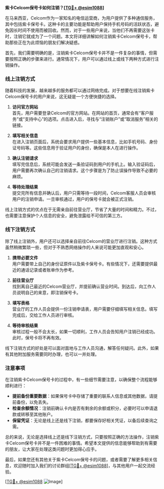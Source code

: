 **紫卡Celcom保号卡如何注销？[[TG💪+ @esim1088](https://t.me/s/esim1088)]**

在马来西亚，Celcom作为一家知名的电信运营商，为用户提供了多种通信服务，其中包括紫卡保号卡。这种卡的主要功能是帮助用户保持手机号码的活跃状态，避免因长时间不使用而被回收。然而，对于一些用户来说，当他们不再需要这张卡时，注销它就成为了一个问题。本文将详细讲解如何注销紫卡Celcom保号卡，帮助那些正在为此烦恼的朋友们解决疑惑。

首先，我们需要明确的是，注销紫卡Celcom保号卡并不是一件复杂的事情，但需要按照正确的步骤来进行。通常情况下，用户可以通过线上或线下两种方式进行注销操作。

### 线上注销方式

随着科技的发展，越来越多的服务都可以通过网络完成。对于想要在线注销紫卡Celcom保号卡的用户来说，这无疑是一个方便快捷的选择。

1. **访问官方网站**  
   首先，用户需要登录Celcom的官方网站。在网站的首页，通常会有“客户服务”或“支持中心”的选项。点击进入后，寻找与“注销账户”或“取消服务”相关的链接。

2. **填写相关信息**  
   在进入注销页面后，系统会要求用户提供一些基本信息，比如手机号码、身份证号码等。这些信息用于验证用户的身份，确保是本人在进行操作。

3. **确认注销请求**  
   填写完信息后，系统可能会发送一条验证码到用户的手机上。输入验证码后，用户需要再次确认自己的注销请求。这个步骤是为了防止误操作导致不必要的麻烦。

4. **等待处理结果**  
   提交完所有信息并确认后，用户只需等待一段时间，Celcom客服人员会审核用户的注销申请。一旦审核通过，用户的保号卡就会被正式注销。

线上注销方式的优点在于无需亲自前往营业厅，节省了大量的时间和精力。不过，也需要注意保护个人信息的安全，避免泄露给不可信的第三方。

### 线下注销方式

除了线上注销外，用户还可以选择亲自前往Celcom的营业厅进行注销。这种方式虽然稍微繁琐一些，但对于不熟悉网络操作的人来说可能更加直观和安心。

1. **携带必要文件**  
   用户需要带上自己的身份证原件以及紫卡保号卡。有些情况下，还需要提供最近的通话记录或者账单作为参考。

2. **前往营业厅**  
   找到离自己最近的Celcom营业厅，并提前确认营业时间。到达后，向工作人员说明自己的来意，即注销保号卡。

3. **填写表格**  
   营业厅的工作人员会提供一份注销申请表，用户需要仔细填写相关信息。填写完成后，交给工作人员进行审核。

4. **等待审核结果**  
   审核过程一般不会太长，如果一切顺利，工作人员会告知用户注销已经成功。此时，保号卡将不再有效。

线下注销方式的好处是可以面对面地与工作人员沟通，解答任何疑问。此外，如果有其他附加服务需要同时办理，也可以一并处理。

### 注意事项

在注销紫卡Celcom保号卡的过程中，有一些细节需要注意，以确保整个流程能够顺利进行：

- **提前备份重要数据**：如果保号卡中存储了重要的联系人信息或其他数据，请提前备份，以免丢失。
- **检查余额情况**：注销前确认卡内是否有剩余的余额或积分，必要时可以申请退款或转移至其他账户。
- **保留凭证**：无论是线上还是线下注销，都要保存好相关凭证，以备后续查询之需。

总的来说，无论是选择线上还是线下注销方式，只要按照正确的方法操作，注销紫卡Celcom保号卡并不是一件困难的事情。希望本文提供的信息能够帮助到有需要的朋友，让大家在处理这类问题时更加得心应手。

最后，如果您还有其他关于紫卡Celcom保号卡的问题，或者需要了解更多相关信息，欢迎随时加入我们的讨论群组[[TG💪+ @esim1088](https://t.me/s/esim1088)]，与其他用户一起交流经验。

[[TG💪+ @esim1088](https://t.me/s/esim1088) ![Image](https://i.postimg.cc/4NQfJmqS/Snipaste-2025-05-13-00-14-12.png)]